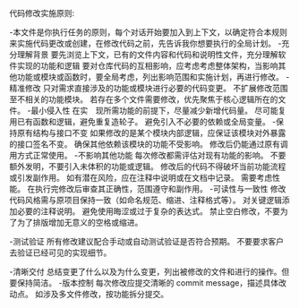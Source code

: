 代码修改实施原则:

-本文件是你执行任务的原则，每个对话开始要加入到上下文，以确定符合本规则来实施代码更改或创建，在修改代码之前，先告诉我你想要执行的全局计划。
-充分理解背景
要先浏览上下文，已有的文件内容和代码和说明性文件，充分理解软件实现的功能和逻辑
要对仓库代码的互相影响，应考虑考虑整体架构，当影响其他功能或模块或函数时，要全局考虑，列出影响范围和实施计划，再进行修改。
-精准修改
只对需求直接涉及的功能或模块进行必要的代码变更。
不扩展修改范围至不相关的功能模块。
若存在多个文件需要修改，优先聚焦于核心逻辑所在的文件。
-最小侵入性
在实　现所需功能的前提下，尽量减少新增代码量。
尽可能复用已有函数和逻辑，避免重复造轮子。
避免引入不必要的依赖或全局变量。
-保持原有结构与接口不变
如果修改的是某个模块内部逻辑，应保证该模块对外暴露的接口签名不变。
确保其他依赖该模块的功能不受影响。
修改后仍能通过原有调用方式正常使用。
-不影响其他功能
每次修改都需评估对现有功能的影响。
不要额外发明，不要引入未体积的功能或逻辑。
修改后的代码不得破坏当前功能流程或引发副作用。
如有潜在风险，应在注释中说明或在文档中记录。
需要考虑性能。
在执行完修改后审查其正确性，范围遵守和副作用。
-可读性与一致性
修改代码风格需与原项目保持一致（如命名规范、缩进、注释格式等）。
对关键逻辑添加必要的注释说明。
避免使用晦涩或过于复杂的表达式。
禁止空白修改，不要为了为了排版增加无意义的空格或缩进。

-测试验证
所有修改建议配合手动或自动测试验证是否符合预期。
不要要求客户去验证已经可见的实现细节。


-清晰交付
总结变更了什么以及为什么变更，列出被修改的文件和进行的操作。但要保持简洁。
-版本控制
每次修改应提交清晰的 commit message，描述具体改动点。
如涉及多文件修改，按功能拆分提交。